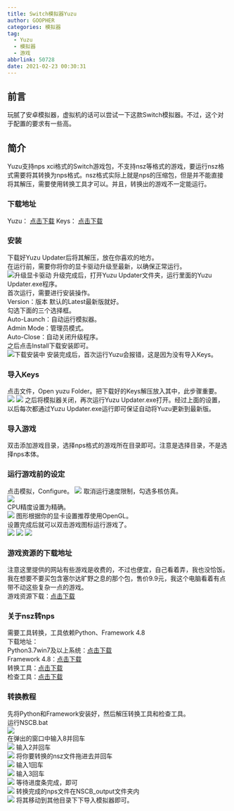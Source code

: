 ```yaml
---
title: Switch模拟器Yuzu
author: GOOPHER
categories: 模拟器
tag:
  - Yuzu
  - 模拟器
  - 游戏
abbrlink: 50728
date: 2021-02-23 00:30:31
---
```

## 前言
玩腻了安卓模拟器，虚拟机的话可以尝试一下这款Switch模拟器。不过，这个对于配置的要求有一些高。
## 简介
Yuzu支持nps xci格式的Switch游戏包，不支持nsz等格式的游戏，要运行nsz格式需要将其转换为nps格式。nsz格式实际上就是nps的压缩包，但是并不能直接将其解压，需要使用转换工具才可以。并且，转换出的游戏不一定能运行。
### 下载地址
Yuzu： [点击下载](https://goopher.lanzous.com/ieVhjm2e0qj)
Keys： [点击下载](https://goopher.lanzous.com/iaKq1m2e0ra)
### 安装
下载好Yuzu Updater后将其解压，放在你喜欢的地方。  
在运行前，需要你将你的显卡驱动升级至最新，以确保正常运行。  
![升级显卡驱动](https://cdn.jsdelivr.net/gh/Goopher97/tuchuang@master/img/QQ%E6%88%AA%E5%9B%BE20210223224819.jpg)
升级完成后，打开Yuzu Updater文件夹，运行里面的Yuzu Updater.exe程序。  
首次运行，需要进行安装操作。  
Version：版本 默认的Latest最新版就好。  
勾选下面的三个选择框。  
Auto-Launch：自动运行模拟器。  
Admin Mode：管理员模式。  
Auto-Close：自动关闭升级程序。  
之后点击Install下载安装即可。  
![下载安装中](https://cdn.jsdelivr.net/gh/Goopher97/tuchuang@master/img/QQ%E6%88%AA%E5%9B%BE20210223225348.jpg)
安装完成后，首次运行Yuzu会报错，这是因为没有导入Keys。
### 导入Keys
点击文件，Open yuzu Folder。把下载好的Keys解压放入其中，此步骤重要。  
![](https://cdn.jsdelivr.net/gh/Goopher97/tuchuang@master/img/QQ%E6%88%AA%E5%9B%BE20210223225928.jpg)
![](https://cdn.jsdelivr.net/gh/Goopher97/tuchuang@master/img/QQ%E6%88%AA%E5%9B%BE20210223230116.jpg)
之后将模拟器关闭，再次运行Yuzu Updater.exe打开。经过上面的设置，以后每次都通过Yuzu Updater.exe运行即可保证自动将Yuzu更新到最新版。
### 导入游戏
双击添加游戏目录，选择nps格式的游戏所在目录即可。注意是选择目录，不是选择nps本体。
### 运行游戏前的设定
点击模拟，Configure。
![](https://cdn.jsdelivr.net/gh/Goopher97/tuchuang@master/img/QQ%E6%88%AA%E5%9B%BE20210223230619.jpg)
取消运行速度限制，勾选多核仿真。  
![](https://cdn.jsdelivr.net/gh/Goopher97/tuchuang@master/img/QQ%E6%88%AA%E5%9B%BE20210223230727.jpg)  
CPU精度设置为精确。  
![](https://cdn.jsdelivr.net/gh/Goopher97/tuchuang@master/img/QQ%E6%88%AA%E5%9B%BE20210223230905.jpg)
图形根据你的显卡设置推荐使用OpenGL。  
设置完成后就可以双击游戏图标运行游戏了。  
![](https://cdn.jsdelivr.net/gh/Goopher97/tuchuang@master/img/QQ%E6%88%AA%E5%9B%BE20210223231207.jpg)
![](https://cdn.jsdelivr.net/gh/Goopher97/tuchuang@master/img/QQ%E6%88%AA%E5%9B%BE20210223231220.jpg)
![](https://cdn.jsdelivr.net/gh/Goopher97/tuchuang@master/img/QQ%E6%88%AA%E5%9B%BE20210223231317.jpg)
### 游戏资源的下载地址
注意这里提供的网站有些游戏是收费的，不过也便宜，自己看着弄，我也没恰饭。我在想要不要买包含塞尔达旷野之息的那个包，售价9.9元，我这个电脑看着有点带不动这些复杂一点的游戏。  
游戏资源下载：[点击下载](http://www.iketian.com/html/switch/)
### 关于nsz转nps
需要工具转换，工具依赖Python、Framework 4.8  
下载地址：  
Python3.7win7及以上系统：[点击下载](https://goopher.lanzous.com/iwBVAjqbnkj)  
Framework 4.8：[点击下载](https://dhkcn.jb51.net/201904/tools/NETFramework4.8_jb51.rar)  
转换工具：[点击下载](https://goopher.lanzous.com/iwxVIm2g8fi)  
检查工具：[点击下载](https://goopher.lanzous.com/iAVfhm2g8le)
### 转换教程
先将Python和Framework安装好，然后解压转换工具和检查工具。  
运行NSCB.bat  
![](https://cdn.jsdelivr.net/gh/Goopher97/tuchuang@master/img/QQ%E6%88%AA%E5%9B%BE20210223233005.jpg)  
在弹出的窗口中输入8并回车  
![](https://cdn.jsdelivr.net/gh/Goopher97/tuchuang@master/img/QQ%E6%88%AA%E5%9B%BE20210223233031.jpg)
输入2并回车  
![](https://cdn.jsdelivr.net/gh/Goopher97/tuchuang@master/img/QQ%E6%88%AA%E5%9B%BE20210223233236.jpg)
将你要转换的nsz文件拖进去并回车  
![](https://cdn.jsdelivr.net/gh/Goopher97/tuchuang@master/img/QQ%E6%88%AA%E5%9B%BE20210223233352.jpg)
输入1回车  
![](https://cdn.jsdelivr.net/gh/Goopher97/tuchuang@master/img/QQ%E6%88%AA%E5%9B%BE20210223233447.jpg)
输入3回车  
![](https://cdn.jsdelivr.net/gh/Goopher97/tuchuang@master/img/QQ%E6%88%AA%E5%9B%BE20210223233540.jpg)
等待进度条完成，即可  
![](https://cdn.jsdelivr.net/gh/Goopher97/tuchuang@master/img/QQ%E6%88%AA%E5%9B%BE20210223233609.jpg)
转换完成的nps文件在NSCB_output文件夹内  
![](https://cdn.jsdelivr.net/gh/Goopher97/tuchuang@master/img/QQ%E6%88%AA%E5%9B%BE20210223233732.jpg)
将其移动到其他目录下下导入模拟器即可。
